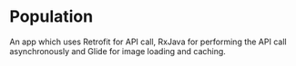 # Population
An app which uses Retrofit for API call, RxJava for performing the API call asynchronously and Glide for image loading and caching.
